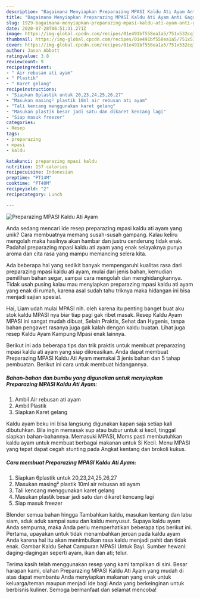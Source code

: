 ```yaml
---
description: "Bagaimana Menyiapkan Preparazing MPASI Kaldu Ati Ayam Anti Gagal"
title: "Bagaimana Menyiapkan Preparazing MPASI Kaldu Ati Ayam Anti Gagal"
slug: 1929-bagaimana-menyiapkan-preparazing-mpasi-kaldu-ati-ayam-anti-gagal
date: 2020-07-28T06:51:31.271Z
image: https://img-global.cpcdn.com/recipes/01e491bf558ea1a5/751x532cq70/preparazing-mpasi-kaldu-ati-ayam-foto-resep-utama.jpg
thumbnail: https://img-global.cpcdn.com/recipes/01e491bf558ea1a5/751x532cq70/preparazing-mpasi-kaldu-ati-ayam-foto-resep-utama.jpg
cover: https://img-global.cpcdn.com/recipes/01e491bf558ea1a5/751x532cq70/preparazing-mpasi-kaldu-ati-ayam-foto-resep-utama.jpg
author: Jason Abbott
ratingvalue: 3.8
reviewcount: 9
recipeingredient:
- " Air rebusan ati ayam"
- " Plastik"
- " Karet gelang"
recipeinstructions:
- "Siapkan 6plastik untuk 20,23,24,25,26,27"
- "Masukan masing² plastik 10ml air rebusan ati ayam"
- "Tali kencang menggunakan karet gelang"
- "Masukan plastik besar jadi satu dan dikaret kencang lagi"
- "Siap masuk freezer"
categories:
- Resep
tags:
- preparazing
- mpasi
- kaldu

katakunci: preparazing mpasi kaldu 
nutrition: 157 calories
recipecuisine: Indonesian
preptime: "PT14M"
cooktime: "PT40M"
recipeyield: "2"
recipecategory: Lunch

---
```



![Preparazing MPASI Kaldu Ati Ayam](https://img-global.cpcdn.com/recipes/01e491bf558ea1a5/751x532cq70/preparazing-mpasi-kaldu-ati-ayam-foto-resep-utama.jpg)

Anda sedang mencari ide resep preparazing mpasi kaldu ati ayam yang unik? Cara membuatnya memang susah-susah gampang. Kalau keliru mengolah maka hasilnya akan hambar dan justru cenderung tidak enak. Padahal preparazing mpasi kaldu ati ayam yang enak selayaknya punya aroma dan cita rasa yang mampu memancing selera kita.

Ada beberapa hal yang sedikit banyak mempengaruhi kualitas rasa dari preparazing mpasi kaldu ati ayam, mulai dari jenis bahan, kemudian pemilihan bahan segar, sampai cara mengolah dan menghidangkannya. Tidak usah pusing kalau mau menyiapkan preparazing mpasi kaldu ati ayam yang enak di rumah, karena asal sudah tahu triknya maka hidangan ini bisa menjadi sajian spesial.

Hai, Liam udah mulai MPASI nih. oleh karena itu penting banget buat aku stok kaldu MPASI nya biar tiap pagi gak ribet masak. Resep Kaldu Ayam MPASI ini sangat mudah dibuat, Selain Praktis, Sehat dan Hygenis, tanpa bahan pengawet rasanya juga gak kalah dengan kaldu buatan. Lihat juga resep Kaldu Ayam Kampung Mpasi enak lainnya.


Berikut ini ada beberapa tips dan trik praktis untuk membuat preparazing mpasi kaldu ati ayam yang siap dikreasikan. Anda dapat membuat Preparazing MPASI Kaldu Ati Ayam memakai 3 jenis bahan dan 5 tahap pembuatan. Berikut ini cara untuk membuat hidangannya.

<!--inarticleads1-->

##### Bahan-bahan dan bumbu yang digunakan untuk menyiapkan Preparazing MPASI Kaldu Ati Ayam:

1. Ambil  Air rebusan ati ayam
1. Ambil  Plastik
1. Siapkan  Karet gelang


Kaldu ayam beku ini bisa langsung digunakan kapan saja setiap kali dibutuhkan. Bila ingin memasak sup atau bubur untuk si kecil, tinggal siapkan bahan-bahannya. Memasuki MPASI, Moms pasti membutuhkan kaldu ayam untuk membuat berbagai makanan untuk Si Kecil. Menu MPASI yang tepat dapat cegah stunting pada Angkat kentang dan brokoli kukus. 

<!--inarticleads2-->

##### Cara membuat Preparazing MPASI Kaldu Ati Ayam:

1. Siapkan 6plastik untuk 20,23,24,25,26,27
1. Masukan masing² plastik 10ml air rebusan ati ayam
1. Tali kencang menggunakan karet gelang
1. Masukan plastik besar jadi satu dan dikaret kencang lagi
1. Siap masuk freezer


Blender semua bahan hingga Tambahkan kaldu, masukan kentang dan labu siam, aduk aduk sampai susu dan kaldu menyusut. Supaya kaldu ayam Anda sempurna, maka Anda perlu memperhatikan beberapa tips berikut ini. Pertama, upayakan untuk tidak menambahkan jeroan pada kaldu ayam Anda karena hal itu akan menimbulkan rasa kaldu menjadi pahit dan tidak enak. Gambar Kaldu Sehat Campuran MPASI Untuk Bayi. Sumber hewani: daging-dagingan seperti ayam, ikan dan ati; telur. 

Terima kasih telah menggunakan resep yang kami tampilkan di sini. Besar harapan kami, olahan Preparazing MPASI Kaldu Ati Ayam yang mudah di atas dapat membantu Anda menyiapkan makanan yang enak untuk keluarga/teman maupun menjadi ide bagi Anda yang berkeinginan untuk berbisnis kuliner. Semoga bermanfaat dan selamat mencoba!
